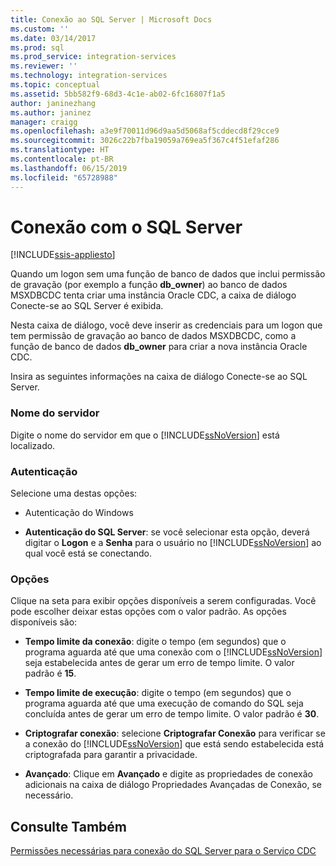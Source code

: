 ```yaml
---
title: Conexão ao SQL Server | Microsoft Docs
ms.custom: ''
ms.date: 03/14/2017
ms.prod: sql
ms.prod_service: integration-services
ms.reviewer: ''
ms.technology: integration-services
ms.topic: conceptual
ms.assetid: 5bb582f9-68d3-4c1e-ab02-6fc16807f1a5
author: janinezhang
ms.author: janinez
manager: craigg
ms.openlocfilehash: a3e9f70011d96d9aa5d5068af5cddecd8f29cce9
ms.sourcegitcommit: 3026c22b7fba19059a769ea5f367c4f51efaf286
ms.translationtype: HT
ms.contentlocale: pt-BR
ms.lasthandoff: 06/15/2019
ms.locfileid: "65728988"
---
```

# <a name="connection-to-sql-server"></a>Conexão com o SQL Server

[!INCLUDE[ssis-appliesto](../../includes/ssis-appliesto-ssvrpluslinux-asdb-asdw-xxx.md)]


  Quando um logon sem uma função de banco de dados que inclui permissão de gravação (por exemplo a função **db_owner**) ao banco de dados MSXDBCDC tenta criar uma instância Oracle CDC, a caixa de diálogo Conecte-se ao SQL Server é exibida.  
  
 Nesta caixa de diálogo, você deve inserir as credenciais para um logon que tem permissão de gravação ao banco de dados MSXDBCDC, como a função de banco de dados **db_owner** para criar a nova instância Oracle CDC.  
  
 Insira as seguintes informações na caixa de diálogo Conecte-se ao SQL Server.  
  
### <a name="server-name"></a>Nome do servidor  
 Digite o nome do servidor em que o [!INCLUDE[ssNoVersion](../../includes/ssnoversion-md.md)] está localizado.  
  
### <a name="authentication"></a>Autenticação  
 Selecione uma destas opções:  
  
-   Autenticação do Windows  
  
-   **Autenticação do SQL Server**: se você selecionar esta opção, deverá digitar o **Logon** e a **Senha** para o usuário no [!INCLUDE[ssNoVersion](../../includes/ssnoversion-md.md)] ao qual você está se conectando.  
  
### <a name="options"></a>Opções  
 Clique na seta para exibir opções disponíveis a serem configuradas. Você pode escolher deixar estas opções com o valor padrão. As opções disponíveis são:  
  
-   **Tempo limite da conexão**: digite o tempo (em segundos) que o programa aguarda até que uma conexão com o [!INCLUDE[ssNoVersion](../../includes/ssnoversion-md.md)] seja estabelecida antes de gerar um erro de tempo limite. O valor padrão é **15**.  
  
-   **Tempo limite de execução**: digite o tempo (em segundos) que o programa aguarda até que uma execução de comando do SQL seja concluída antes de gerar um erro de tempo limite. O valor padrão é **30**.  
  
-   **Criptografar conexão**: selecione **Criptografar Conexão** para verificar se a conexão do [!INCLUDE[ssNoVersion](../../includes/ssnoversion-md.md)] que está sendo estabelecida está criptografada para garantir a privacidade.  
  
-   **Avançado**: Clique em **Avançado** e digite as propriedades de conexão adicionais na caixa de diálogo Propriedades Avançadas de Conexão, se necessário.  
  
## <a name="see-also"></a>Consulte Também  
 [Permissões necessárias para conexão do SQL Server para o Serviço CDC](../../integration-services/change-data-capture/sql-server-connection-required-permissions-for-the-cdc-service.md)  
  
  
